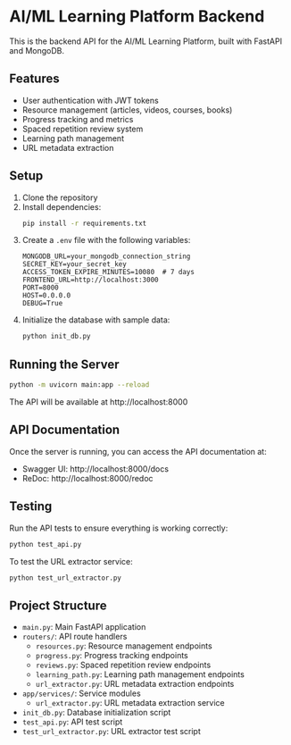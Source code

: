 # AI/ML Learning Platform Backend

This is the backend API for the AI/ML Learning Platform, built with FastAPI and MongoDB.

## Features

- User authentication with JWT tokens
- Resource management (articles, videos, courses, books)
- Progress tracking and metrics
- Spaced repetition review system
- Learning path management
- URL metadata extraction

## Setup

1. Clone the repository
2. Install dependencies:
   ```bash
   pip install -r requirements.txt
   ```
3. Create a `.env` file with the following variables:
   ```
   MONGODB_URL=your_mongodb_connection_string
   SECRET_KEY=your_secret_key
   ACCESS_TOKEN_EXPIRE_MINUTES=10080  # 7 days
   FRONTEND_URL=http://localhost:3000
   PORT=8000
   HOST=0.0.0.0
   DEBUG=True
   ```
4. Initialize the database with sample data:
   ```bash
   python init_db.py
   ```

## Running the Server

```bash
python -m uvicorn main:app --reload
```

The API will be available at http://localhost:8000

## API Documentation

Once the server is running, you can access the API documentation at:
- Swagger UI: http://localhost:8000/docs
- ReDoc: http://localhost:8000/redoc

## Testing

Run the API tests to ensure everything is working correctly:

```bash
python test_api.py
```

To test the URL extractor service:

```bash
python test_url_extractor.py
```

## Project Structure

- `main.py`: Main FastAPI application
- `routers/`: API route handlers
  - `resources.py`: Resource management endpoints
  - `progress.py`: Progress tracking endpoints
  - `reviews.py`: Spaced repetition review endpoints
  - `learning_path.py`: Learning path management endpoints
  - `url_extractor.py`: URL metadata extraction endpoints
- `app/services/`: Service modules
  - `url_extractor.py`: URL metadata extraction service
- `init_db.py`: Database initialization script
- `test_api.py`: API test script
- `test_url_extractor.py`: URL extractor test script